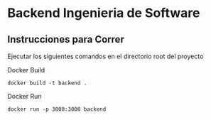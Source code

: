 # Backend Ingenieria de Software
## Instrucciones para Correr
Ejecutar los siguientes comandos en el directorio root del proyecto

Docker Build
```
docker build -t backend .
```

Docker Run
```
docker run -p 3000:3000 backend
```
